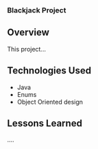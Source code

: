 ### Blackjack Project

## Overview
This project...

## Technologies Used
* Java
* Enums
* Object Oriented design

## Lessons Learned
....
